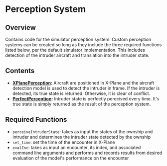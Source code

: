# Perception System

## Overview
Contains code for the simulator perception system. Custom perception systems can be created so long as they include the three required functions listed below, per the default simulator implementation. This includes detection of the intruder aircraft and translation into the intruder state. 

## Contents
* **[XPlanePerception](./XPlanePerception.py):** Aircraft are positioned in X-Plane and the aircraft detection model is used to detect the intruder in frame. If the intruder is detected, its true state is returned. Otherwise, it is clear of conflict. 
* **[PerfectPerception](./PerfectPerception.py):** Intruder state is perfectly perecived every time. It's true state is simply returned as the result of the perception system. 

## Required Functions
* `perceiveIntruderState`: takes as input the states of the ownship and intruder and determines the intruder state detected by the ownship
* `set_time`: set the time of the encounter in X-Plane
* `evalEnc`: takes as input an encounter, its index, and associated command line arguments and performs and records results from desired evaluation of the model's performance on the encounter